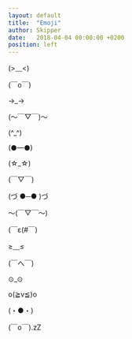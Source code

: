 ```yaml
---
layout: default 
title:  "Emoji"
author: Skipper
date:   2018-04-04 00:00:00 +0200
position: left
---
```


(>﹏<)

(￣o￣)

→_→

(〜￣▽￣)〜

(^_^) 

(●—●)

(☆_☆)

(￣▽￣)

(づ ●─● )づ

～(￣▽￣～)

(￣ε(#￣)

≥﹏≤

(￣へ￣)

⊙_⊙

o(≧v≦)o

(・●・)

(￣o￣).zZ
